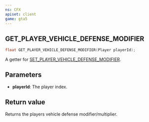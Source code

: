 ```yaml
---
ns: CFX
apiset: client
game: gta5
---
```

## GET_PLAYER_VEHICLE_DEFENSE_MODIFIER

```c
float GET_PLAYER_VEHICLE_DEFENSE_MODIFIER(Player playerId);
```

A getter for [SET_PLAYER_VEHICLE_DEFENSE_MODIFIER](#_0x4C60E6EFDAFF2462).

## Parameters
* **playerId**: The player index.

## Return value
Returns the players vehicle defense modifier/multiplier.
